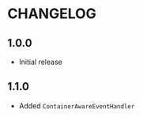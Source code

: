 CHANGELOG
=========

1.0.0
-----

 * Initial release

1.1.0
-----

 * Added `ContainerAwareEventHandler`